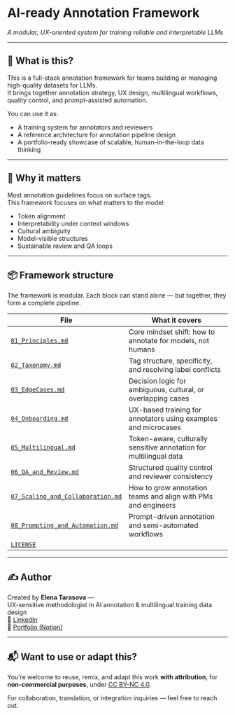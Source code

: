 # AI-ready Annotation Framework  
*A modular, UX-oriented system for training reliable and interpretable LLMs*

---

## 🎯 What is this?

This is a full-stack annotation framework for teams building or managing high-quality datasets for LLMs.  
It brings together annotation strategy, UX design, multilingual workflows, quality control, and prompt-assisted automation.

You can use it as:

- A training system for annotators and reviewers  
- A reference architecture for annotation pipeline design  
- A portfolio-ready showcase of scalable, human-in-the-loop data thinking

---

## 🧠 Why it matters

Most annotation guidelines focus on surface tags.  
This framework focuses on what matters to the model:

- Token alignment  
- Interpretability under context windows  
- Cultural ambiguity  
- Model-visible structures  
- Sustainable review and QA loops

---

## 📦 Framework structure

The framework is modular. Each block can stand alone — but together, they form a complete pipeline.

| File                                               | What it covers                                                                 |
|----------------------------------------------------|---------------------------------------------------------------------------------|
| [`01_Principles.md`](./01_Principles.md)           | Core mindset shift: how to annotate for models, not humans                      |
| [`02_Taxonomy.md`](./02_Taxonomy.md)               | Tag structure, specificity, and resolving label conflicts                       |
| [`03_EdgeCases.md`](./03_EdgeCases.md)             | Decision logic for ambiguous, cultural, or overlapping cases                    |
| [`04_Onboarding.md`](./04_Onboarding.md)           | UX-based training for annotators using examples and microcases                  |
| [`05_Multilingual.md`](./05_Multilingual.md)       | Token-aware, culturally sensitive annotation for multilingual data              |
| [`06_QA_and_Review.md`](./06_QA_and_Review.md)     | Structured quality control and reviewer consistency                             |
| [`07_Scaling_and_Collaboration.md`](./07_Scaling_and_Collaboration.md) | How to grow annotation teams and align with PMs and engineers       |
| [`08_Prompting_and_Automation.md`](./08_Prompting_and_Automation.md) | Prompt-driven annotation and semi-automated workflows                 |
| [`LICENSE`](./LICENSE)   

---

## ✍️ Author

Created by **Elena Tarasova** —  
UX-sensitive methodologist in AI annotation & multilingual training data design  
🔗 [LinkedIn](https://www.linkedin.com/in/elena-tarasova-452b47b1/)  
📁 [Portfolio (Notion)](https://typhoon-twilight-962.notion.site/Elena-Tarasova-Personal-Portfolio-15fe1e1b441280d08d1cc2c91c86c750?pvs=73)

---

## 📬 Want to use or adapt this?

You’re welcome to reuse, remix, and adapt this work **with attribution**, for **non-commercial purposes**, under [CC BY-NC 4.0](https://creativecommons.org/licenses/by-nc/4.0/).

For collaboration, translation, or integration inquiries — feel free to reach out.
